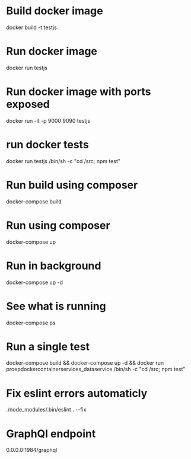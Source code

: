 # Build docker image
docker build -t testjs .
# Run docker image
docker run testjs
# Run docker image with ports exposed
docker run -it -p 9000:9090 testjs
# run docker tests
docker run testjs /bin/sh -c "cd /src; npm test"

# Run build using composer
docker-compose build
# Run using composer 
docker-compose up
# Run in background
docker-compose up -d
# See what is running
docker-compose ps
# Run a single test
docker-compose build && docker-compose up -d && docker run proepdockercontainerservices_dataservice /bin/sh -c "cd /src; npm test"
# Fix eslint errors automaticly
./node_modules/.bin/eslint . --fix
# GraphQl endpoint
0.0.0.0:1984/graphql